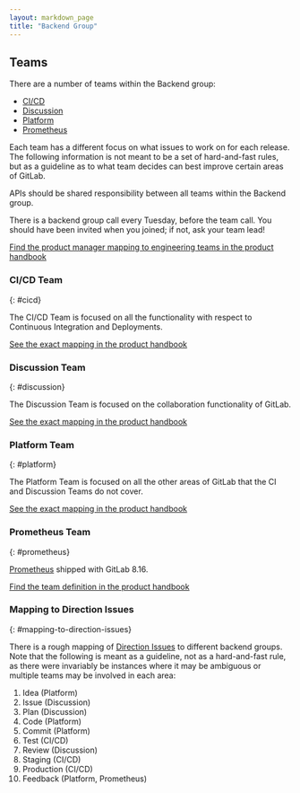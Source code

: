 ```yaml
---
layout: markdown_page
title: "Backend Group"
---
```


## Teams

There are a number of teams within the Backend group:

* [CI/CD](/handbook/backend#cicd)
* [Discussion](/handbook/backend#discussion)
* [Platform](/handbook/backend#platform)
* [Prometheus](/handbook/backend#prometheus)

Each team has a different focus on what issues to work on for each
release. The following information is not meant to be a set of hard-and-fast
rules, but as a guideline as to what team decides can best improve certain
areas of GitLab.

APIs should be shared responsibility between all teams within the
Backend group.

There is a backend group call every Tuesday, before the team call. You should
have been invited when you joined; if not, ask your team lead!

[Find the product manager mapping to engineering teams in the product handbook](/handbook/product)

### CI/CD Team
{: #cicd}

The CI/CD Team is focused on all the functionality with respect to
Continuous Integration and Deployments. 

[See the exact mapping in the product handbook](/handbook/product/#cicd)

### Discussion Team
{: #discussion}

The Discussion Team is focused on the collaboration functionality of GitLab.

[See the exact mapping in the product handbook](/handbook/product/#discussion)

### Platform Team
{: #platform}

The Platform Team is focused on all the other areas of GitLab that
the CI and Discussion Teams do not cover. 

[See the exact mapping in the product handbook](/handbook/product/#platform)

### Prometheus Team
{: #prometheus}

[Prometheus](https://prometheus.io/) shipped with GitLab 8.16. 

[Find the team definition in the product handbook](/handbook/product/#prometheus)

### Mapping to Direction Issues
{: #mapping-to-direction-issues}

There is a rough mapping of [Direction Issues](https://about.gitlab.com/direction/) to different backend groups. Note
that the following is meant as a guideline, not as a hard-and-fast rule, as there
were invariably be instances where it may be ambiguous or
multiple teams may be involved in each area:

1. Idea (Platform)
2. Issue (Discussion)
3. Plan (Discussion)
4. Code (Platform)
5. Commit (Platform)
6. Test (CI/CD)
7. Review (Discussion)
8. Staging (CI/CD)
9. Production (CI/CD)
10. Feedback (Platform, Prometheus)
